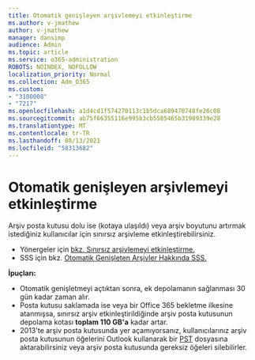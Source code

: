 ```yaml
---
title: Otomatik genişleyen arşivlemeyi etkinleştirme
ms.author: v-jmathew
author: v-jmathew
manager: dansimp
audience: Admin
ms.topic: article
ms.service: o365-administration
ROBOTS: NOINDEX, NOFOLLOW
localization_priority: Normal
ms.collection: Adm_O365
ms.custom:
- "3100008"
- "7217"
ms.openlocfilehash: a1d4cd1f574270113c1b5dca689470748fe26c08
ms.sourcegitcommit: ab75f66355116e995b3cb5505465b31989339e28
ms.translationtype: MT
ms.contentlocale: tr-TR
ms.lasthandoff: 08/13/2021
ms.locfileid: "58313682"
---
```

# <a name="enable-auto-expanding-archiving"></a>Otomatik genişleyen arşivlemeyi etkinleştirme

Arşiv posta kutusu dolu ise (kotaya ulaşıldı) veya arşiv boyutunu artırmak istediğiniz kullanıcılar için sınırsız arşivleme etkinleştirebilirsiniz.

- Yönergeler için [bkz. Sınırsız arşivlemeyi etkinleştirme.](https://docs.microsoft.com/office365/securitycompliance/enable-unlimited-archiving)
- SSS için bkz. [Otomatik Genişleten Arşivler Hakkında SSS.](https://blogs.technet.microsoft.com/exchange/2018/04/09/office-365-auto-expanding-archives-faq/)

**İpuçları:**

- Otomatik genişletmeyi açtıktan sonra, ek depolamanın sağlanması 30 gün kadar zaman alır.
- Posta kutusu saklamada ise veya bir Office 365 bekletme ilkesine atanmışsa, sınırsız arşiv etkinleştirildiğinde arşiv posta kutusunun depolama kotası **toplam 110 GB'a** kadar artar.
- 2013'te arşiv posta kutusunda yer açamıyorsanız, kullanıcılarınız arşiv posta kutusunun öğelerini Outlook kullanarak bir [PST](https://support.office.com/article/Export-or-backup-email-contacts-and-calendar-to-an-Outlook-pst-file-14252b52-3075-4e9b-be4e-ff9ef1068f91) dosyasına aktarabilirsiniz veya arşiv posta kutusunda gereksiz öğeleri silebilirler.
